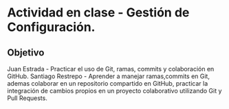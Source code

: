 # Actividad en clase - Gestión de Configuración.
## Objetivo
Juan Estrada - Practicar el uso de Git, ramas, commits y colaboración en GitHub.
Santiago Restrepo - Aprender a manejar ramas,commits en Git, ademas colaborar en un repositorio compartido en GitHub, practicar la integración de cambios propios en un proyecto colaborativo utilizando Git y Pull Requests.
